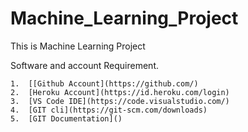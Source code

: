 # Machine_Learning_Project
This is Machine Learning Project 

Software and account Requirement.
    
    1.  [[Github Account](https://github.com/)
    2.  [Heroku Account](https://id.heroku.com/login)
    3.  [VS Code IDE](https://code.visualstudio.com/)
    4.  [GIT cli](https://git-scm.com/downloads)
    5.  [GIT Documentation]()
